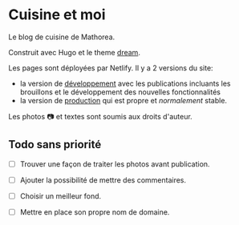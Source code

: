 # Cuisine et moi
Le blog de cuisine de Mathorea.

Construit avec Hugo et le theme [dream](https://github.com/g1eny0ung/hugo-theme-dream).

Les pages sont déployées par Netlify. Il y a 2 versions du site:
- la version de [développement](https://cuisineetmoi-dev.netlify.app) avec les publications incluants les brouillons et le développement des nouvelles fonctionnalités
- la version de [production](https://cuisineetmoi.netlify.app) qui est propre et *normalement* stable.

Les photos :camera: et textes sont soumis aux droits d'auteur.

## Todo sans priorité
- [ ] Trouver une façon de traiter les photos avant publication.
- [ ] Ajouter la possibilité de mettre des commentaires.
- [ ] Choisir un meilleur fond.
- [ ] Mettre en place son propre nom de domaine.



